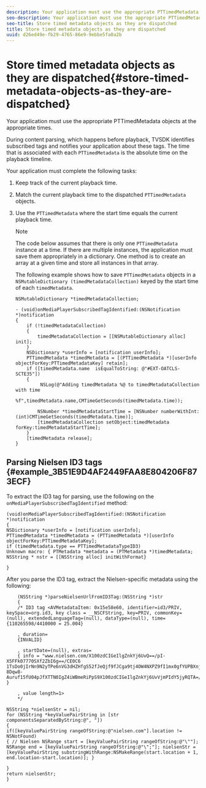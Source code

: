 ```yaml
---
description: Your application must use the appropriate PTTimedMetadata objects at the appropriate times.
seo-description: Your application must use the appropriate PTTimedMetadata objects at the appropriate times.
seo-title: Store timed metadata objects as they are dispatched
title: Store timed metadata objects as they are dispatched
uuid: d26ed49e-fb29-4765-86e9-9ebbe5fa0a2b
---
```


# Store timed metadata objects as they are dispatched{#store-timed-metadata-objects-as-they-are-dispatched}

Your application must use the appropriate PTTimedMetadata objects at the appropriate times.

 During content parsing, which happens before playback, TVSDK identifies subscribed tags and notifies your application about these tags. The time that is associated with each `PTTimedMetadata` is the absolute time on the playback timeline.

Your application must complete the following tasks: 

1. Keep track of the current playback time.
1. Match the current playback time to the dispatched `PTTimedMetadata` objects.

1. Use the `PTTimedMetadata` where the start time equals the current playback time.

   >[!NOTE]
   >
   >The code below assumes that there is only one `PTTimedMetadata` instance at a time. If there are multiple instances, the application must save them appropriately in a dictionary. One method is to create an array at a given time and store all instances in that array.

   The following example shows how to save `PTTimedMetadata` objects in a `NSMutableDictionary (timedMetadataCollection)` keyed by the start time of each `timedMetadata`. 

   ```
   NSMutableDictionary *timedMetadataCollection; 
     
   - (void)onMediaPlayerSubscribedTagIdentified:(NSNotification *)notification 
   { 
       if (!timedMetadataCollection) 
       { 
           timedMetadataCollection = [[NSMutableDictionary alloc] init]; 
       } 
       NSDictionary *userInfo = [notification userInfo]; 
       PTTimedMetadata *timedMetadata = [(PTTimedMetadata *)[userInfo objectForKey:PTTimedMetadataKey] retain]; 
       if ([timedMetadata.name  isEqualToString: @"#EXT-OATCLS-SCTE35"]) 
       { 
            NSLog(@"Adding timedMetadata %@ to timedMetadataCollection with time                      
                    %f",timedMetadata.name,CMTimeGetSeconds(timedMetadata.time)); 
     
           NSNumber *timedMetadataStartTime = [NSNumber numberWithInt:(int)CMTimeGetSeconds(timedMetadata.time)]; 
           [timedMetadataCollection setObject:timedMetadata forKey:timedMetadataStartTime]; 
       } 
       [timedMetadata release]; 
   }
   ```

## Parsing Nielsen ID3 tags {#example_3B51E9D4AF2449FAA8E804206F873ECF}

To extract the ID3 tag for parsing, use the following on the `onMediaPlayerSubscribedTagIdentified` method: 

```
(void)onMediaPlayerSubscribedTagIdentified:(NSNotification *)notification 
{ 
NSDictionary *userInfo = [notification userInfo]; 
PTTimedMetadata *timedMetadata = (PTTimedMetadata *)[userInfo objectForKey:PTTimedMetadataKey]; 
if (timedMetadata.type == PTTimedMetadataTypeID3) 
Unknown macro: { PTMetadata *metadata = (PTMetadata *)timedMetadata; NSString * nstr = [[NSString alloc] initWithFormat} 
 
}
```

After you parse the ID3 tag, extract the Nielsen-specific metadata using the following: 

```
    (NSString *)parseNielsenUrlFromID3Tag:(NSString *)str 
    { 
    /* ID3 tag <AVMetadataItem: 0x15e58e60, identifier=id3/PRIV, keySpace=org.id3, key class = __NSCFString, key=PRIV, commonKey=(null), extendedLanguageTag=(null), dataType=(null), time= {110265598/4410000 = 25.004} 
 
    , duration= 
    {INVALID} 
 
    , startDate=(null), extras= 
    { info = "www.nielsen.com/X100zdCIGeIlgZnkYj6UvQ==/pI-X5FFk07770SXf2ZbI6g==/CE0C6​1TsDo0jIrNn9N2yTPe6nVG3dHZHfgS52fJeQjf9fJCga9tj4OW4NXPZ9fI1mx0gfYUPBXnjqolHemZPtn_FCoNg​8Dqw8-Auruf15fU04pJfXTTN0IgZ4iWBmeRiPpS9X100zdCIGeIlgZnkYj6UvVjmPIdY5jyRQTA=/00000/21778/00"; } 
 
    , value length=1> 
    */ 
 
NSString *nielsenStr = nil; 
for (NSString *keyValuePairString in [str componentsSeparatedByString:@", "]) 
{ 
if([keyValuePairString rangeOfString:@"nielsen.com"].location != NSNotFound) 
{ // Nielsen NSRange start = [keyValuePairString rangeOfString:@"\""]; NSRange end = [keyValuePairString rangeOfString:@"\";"]; nielsenStr = [keyValuePairString substringWithRange:NSMakeRange(start.location + 1, end.location-start.location)]; } 
 
} 
return nielsenStr; 
}
```

